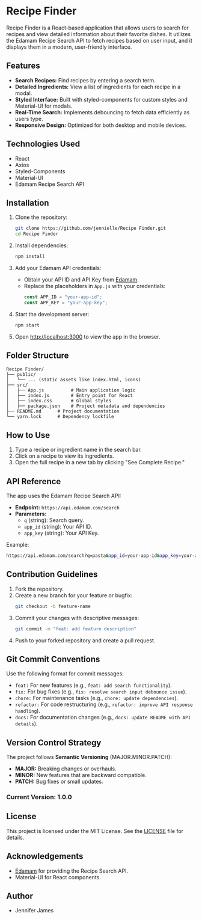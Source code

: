 # Recipe Finder

Recipe Finder is a React-based application that allows users to search for recipes and view detailed information about their favorite dishes. It utilizes the Edamam Recipe Search API to fetch recipes based on user input, and it displays them in a modern, user-friendly interface.

## Features

- **Search Recipes:** Find recipes by entering a search term.
- **Detailed Ingredients:** View a list of ingredients for each recipe in a modal.
- **Styled Interface:** Built with styled-components for custom styles and Material-UI for modals.
- **Real-Time Search:** Implements debouncing to fetch data efficiently as users type.
- **Responsive Design:** Optimized for both desktop and mobile devices.

## Technologies Used

- React
- Axios
- Styled-Components
- Material-UI
- Edamam Recipe Search API

## Installation

1. Clone the repository:
   ```bash
   git clone https://github.com/jennielle/Recipe Finder.git
   cd Recipe Finder
   ```

2. Install dependencies:
   ```bash
   npm install
   ```

3. Add your Edamam API credentials:
   - Obtain your API ID and API Key from [Edamam](https://developer.edamam.com/).
   - Replace the placeholders in `App.js` with your credentials:
     ```javascript
     const APP_ID = "your-app-id";
     const APP_KEY = "your-app-key";
     ```

4. Start the development server:
   ```bash
   npm start
   ```

5. Open [http://localhost:3000](http://localhost:3000) to view the app in the browser.

## Folder Structure

```
Recipe Finder/
├── public/
│   └── ... (static assets like index.html, icons)
├── src/
│   ├── App.js          # Main application logic
│   ├── index.js        # Entry point for React
│   ├── index.css       # Global styles
│   ├── package.json    # Project metadata and dependencies
├── README.md      # Project documentation
└── yarn.lock      # Dependency lockfile
```

## How to Use

1. Type a recipe or ingredient name in the search bar.
2. Click on a recipe to view its ingredients.
3. Open the full recipe in a new tab by clicking "See Complete Recipe."

## API Reference

The app uses the Edamam Recipe Search API:
- **Endpoint:** `https://api.edamam.com/search`
- **Parameters:**
  - `q` (string): Search query.
  - `app_id` (string): Your API ID.
  - `app_key` (string): Your API Key.

Example:
```bash
https://api.edamam.com/search?q=pasta&app_id=your-app-id&app_key=your-app-key
```

## Contribution Guidelines

1. Fork the repository.
2. Create a new branch for your feature or bugfix:
   ```bash
   git checkout -b feature-name
   ```
3. Commit your changes with descriptive messages:
   ```bash
   git commit -m "feat: add feature description"
   ```
4. Push to your forked repository and create a pull request.

## Git Commit Conventions

Use the following format for commit messages:

- `feat:` For new features (e.g., `feat: add search functionality`).
- `fix:` For bug fixes (e.g., `fix: resolve search input debounce issue`).
- `chore:` For maintenance tasks (e.g., `chore: update dependencies`).
- `refactor:` For code restructuring (e.g., `refactor: improve API response handling`).
- `docs:` For documentation changes (e.g., `docs: update README with API details`).

## Version Control Strategy

The project follows **Semantic Versioning** (MAJOR.MINOR.PATCH):

- **MAJOR:** Breaking changes or overhauls.
- **MINOR:** New features that are backward compatible.
- **PATCH:** Bug fixes or small updates.

### Current Version: 1.0.0

## License

This project is licensed under the MIT License. See the [LICENSE](LICENSE) file for details.

## Acknowledgements

- [Edamam](https://developer.edamam.com/) for providing the Recipe Search API.
- Material-UI for React components.

## Author

- Jennifer James

